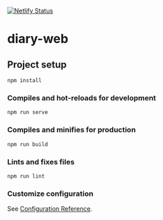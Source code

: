 [![Netlify Status](https://api.netlify.com/api/v1/badges/26cdcb40-9af7-4ef7-8ac8-c6072467d537/deploy-status)](https://eun-woong.netlify.app/)
# diary-web

## Project setup
```
npm install
```

### Compiles and hot-reloads for development
```
npm run serve
```

### Compiles and minifies for production
```
npm run build
```

### Lints and fixes files
```
npm run lint
```

### Customize configuration
See [Configuration Reference](https://cli.vuejs.org/config/).
